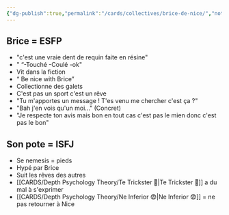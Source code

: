 ```yaml
---
{"dg-publish":true,"permalink":"/cards/collectives/brice-de-nice/","noteIcon":"","created":"2022-12-13T22:16:55.815+01:00","updated":"2023-04-21T10:28:19.181+02:00"}
---
```



## Brice = ESFP
- "c'est une vraie dent de requin faite en résine"
- " “-Touché -Coulé -ok" 
- Vit dans la fiction 
- “ Be nice with Brice”
- Collectionne des galets 
- C'est pas un sport c'est un rêve 
- "Tu m'apportes un message ! T'es venu me chercher c'est ça ?"
- "Bah j'en vois qu'un moi..." (Concret)
- "Je respecte ton avis mais bon en tout cas c'est pas le mien donc c'est pas le bon" 


## Son pote = ISFJ
- Se nemesis = pieds 
- Hypé par Brice 
- Suit les rêves des autres 
- [[CARDS/Depth Psychology Theory/Te Trickster 🤡\|Te Trickster 🤡]] a du mal à s'exprimer 
- [[CARDS/Depth Psychology Theory/Ne Inferior 😨\|Ne Inferior 😨]] = ne pas retourner à Nice 

